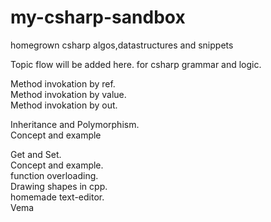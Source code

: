# my-csharp-sandbox
homegrown csharp algos,datastructures and snippets


Topic flow will be added here.
for csharp grammar and logic.

Method invokation by ref.  
Method invokation by value.  
Method invokation by out.  


Inheritance and Polymorphism.  
Concept and example



Get and Set.  
Concept and example.  
function overloading.  
Drawing shapes in cpp.   
homemade text-editor.   
Vema




